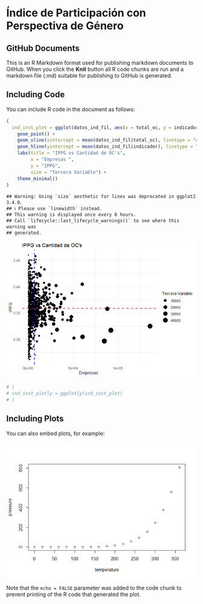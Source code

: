Índice de Participación con Perspectiva de Género
================

## GitHub Documents

This is an R Markdown format used for publishing markdown documents to
GitHub. When you click the **Knit** button all R code chunks are run and
a markdown file (.md) suitable for publishing to GitHub is generated.

## Including Code

You can include R code in the document as follows:

``` r
(
  ind_inst_plot = ggplot(datos_ind_fil, aes(x = total_oc, y = indicador, size = total_n)) +
    geom_point() +
    geom_vline(xintercept = mean(datos_ind_fil$total_oc), linetype = "dashed", color = "blue", size = 1) +
    geom_hline(yintercept = mean(datos_ind_fil$indicador), linetype = "dashed", color = "red", size = 1) +
    labs(title = "IPPG vs Cantidad de OC's",
         x = "Empresas ",
         y = "IPPG",
         size = "Tercera Variable") +
    theme_minimal()
)
```

    ## Warning: Using `size` aesthetic for lines was deprecated in ggplot2 3.4.0.
    ## ℹ Please use `linewidth` instead.
    ## This warning is displayed once every 8 hours.
    ## Call `lifecycle::last_lifecycle_warnings()` to see where this warning was
    ## generated.

![](prueba_files/figure-gfm/cars-1.png)<!-- -->

``` r
# (
# ind_inst_plotly = ggplotly(ind_inst_plot)  
# )
```

## Including Plots

You can also embed plots, for example:

![](prueba_files/figure-gfm/pressure-1.png)<!-- -->

Note that the `echo = FALSE` parameter was added to the code chunk to
prevent printing of the R code that generated the plot.

